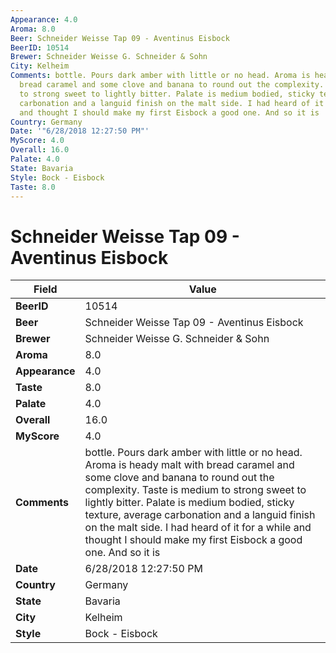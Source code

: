 ```yaml
---
Appearance: 4.0
Aroma: 8.0
Beer: Schneider Weisse Tap 09 - Aventinus Eisbock
BeerID: 10514
Brewer: Schneider Weisse G. Schneider & Sohn
City: Kelheim
Comments: bottle. Pours dark amber with little or no head. Aroma is heady malt with
  bread caramel and some clove and banana to round out the complexity. Taste is medium
  to strong sweet to lightly bitter. Palate is medium bodied, sticky texture, average
  carbonation and a languid finish on the malt side. I had heard of it for a while
  and thought I should make my first Eisbock a good one. And so it is
Country: Germany
Date: '"6/28/2018 12:27:50 PM"'
MyScore: 4.0
Overall: 16.0
Palate: 4.0
State: Bavaria
Style: Bock - Eisbock
Taste: 8.0
---
```


# Schneider Weisse Tap 09 - Aventinus Eisbock

| Field         | Value |
|---------------|-------|
| **BeerID** | 10514 |
| **Beer** | Schneider Weisse Tap 09 - Aventinus Eisbock |
| **Brewer** | Schneider Weisse G. Schneider & Sohn |
| **Aroma** | 8.0 |
| **Appearance** | 4.0 |
| **Taste** | 8.0 |
| **Palate** | 4.0 |
| **Overall** | 16.0 |
| **MyScore** | 4.0 |
| **Comments** | bottle. Pours dark amber with little or no head. Aroma is heady malt with bread caramel and some clove and banana to round out the complexity. Taste is medium to strong sweet to lightly bitter. Palate is medium bodied, sticky texture, average carbonation and a languid finish on the malt side. I had heard of it for a while and thought I should make my first Eisbock a good one. And so it is |
| **Date** | 6/28/2018 12:27:50 PM |
| **Country** | Germany |
| **State** | Bavaria |
| **City** | Kelheim |
| **Style** | Bock - Eisbock |
